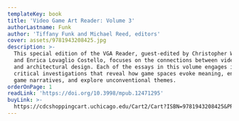 ```yaml
---
templateKey: book
title: 'Video Game Art Reader: Volume 3'
authorLastname: Funk
author: 'Tiffany Funk and Michael Reed, editors'
cover: assets/9781943208425.jpg
description: >-
  This special edition of the VGA Reader, guest-edited by Christopher W. Totten
  and Enrica Lovaglio Costello, focuses on the connections between video games
  and architectural design. Each of the essays in this volume engages in
  critical investigations that reveal how game spaces evoke meaning, enhance
  game narratives, and explore unconventional themes.
orderOnPage: 1
readLink: 'https://doi.org/10.3998/mpub.12471295'
buyLink: >-
  https://cdcshoppingcart.uchicago.edu/Cart2/Cart?ISBN=9781943208425&PRESS=amherst
---
```


